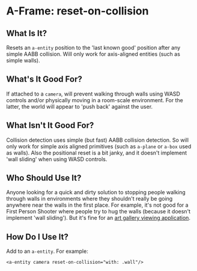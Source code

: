 # A-Frame: reset-on-collision

## What Is It?

Resets an `a-entity` position to the 'last known good' position after any simple AABB collision.
Will only work for axis-aligned entities (such as simple walls).

## What's It Good For?

If attached to a `camera`, will prevent walking through walls using WASD controls and/or physically
moving in a room-scale environment. For the latter, the world will appear to 'push back' against the
user.

## What Isn't It Good For?

Collision detection uses simple (but fast) AABB collision detection. So will only work for simple axis
aligned primitives (such as `a-plane` or `a-box` used as walls). Also the positional reset is a
bit janky, and it doesn't implement 'wall sliding' when using WASD controls.

## Who Should Use It?

Anyone looking for a quick and dirty solution to stopping people walking through walls in environments
where they shouldn't really be going anywhere near the walls in the first place. For example, it's not
good for a First Person Shooter where people try to hug the walls (because it doesn't implement 'wall
sliding'). But it's fine for an [art gallery viewing application](http://blog.kennardconsulting.com/2017/02/virtual-reality-art-show.html).

## How Do I Use It?

Add to an `a-entity`. For example:

    <a-entity camera reset-on-collision="with: .wall"/>
